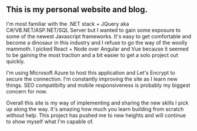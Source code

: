 ## This is my personal website and blog. 

I'm most familiar with the .NET stack + JQuery aka C#/VB.NET/ASP.NET/SQL Server but I wanted to 
gain some exposure to some of the newest Javascript frameworks. It's easy to get comfortable and become a dinosaur in this industry and I refuse to go the way of the woolly mammoth. I picked React + Node over Angular and Vue because it seemed to be gaining the most traction and a bit easier to get a solo project out quickly. 

I'm using Microsoft Azure to host this application and Let's Encrypt to secure the connection. I'm constantly improving the site as I learn new things. SEO compatibilty and mobile responsiveness is probably my biggest concern for now. 

Overall this site is my way of implementing and sharing the new skills I pick up along the way. It's amazing how much you learn building from scratch without help. This project has pushed me to new heights and will continue to show myself what I'm capable of. 